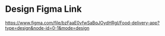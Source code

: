 
# Design Figma Link

https://www.figma.com/file/bzFaaE0vfwSaBqJOydHRgI/Food-delivery-app?type=design&node-id=0-1&mode=design